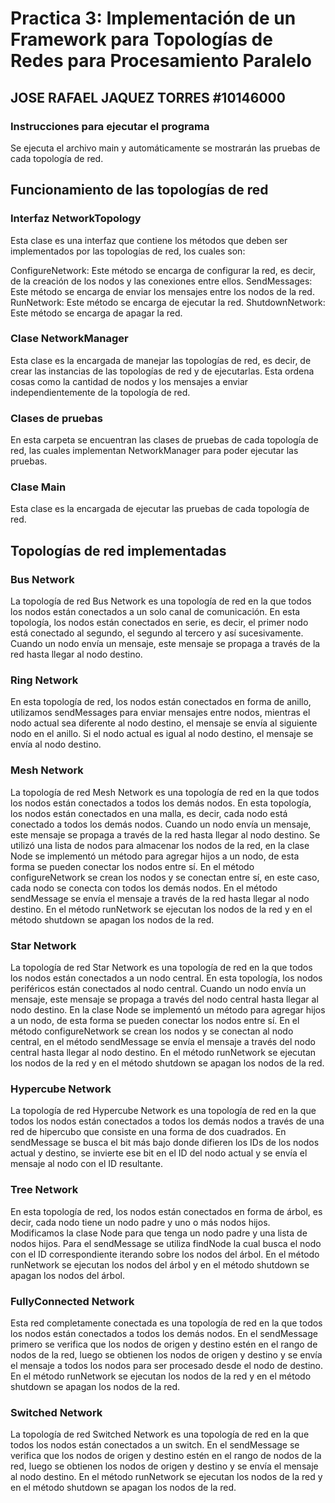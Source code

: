# Practica 3: Implementación de un Framework para Topologías de Redes para Procesamiento Paralelo

## JOSE RAFAEL JAQUEZ TORRES #10146000


### Instrucciones para ejecutar el programa
Se ejecuta el archivo main y automáticamente se mostrarán las pruebas de cada topología de red.

## Funcionamiento de las topologías de red

### Interfaz NetworkTopology
Esta clase es una interfaz que contiene los métodos que deben ser implementados por las topologías de red, los cuales son:

ConfigureNetwork: Este método se encarga de configurar la red, es decir, de la creación de los nodos y las conexiones entre ellos.
SendMessages: Este método se encarga de enviar los mensajes entre los nodos de la red.
RunNetwork: Este método se encarga de ejecutar la red.
ShutdownNetwork: Este método se encarga de apagar la red.

### Clase NetworkManager
Esta clase es la encargada de manejar las topologías de red, es decir, de crear las instancias de las topologías de red y de ejecutarlas. Esta ordena cosas como la cantidad de nodos y los mensajes a enviar independientemente de la topología de red.

### Clases de pruebas
En esta carpeta se encuentran las clases de pruebas de cada topología de red, las cuales implementan NetworkManager para poder ejecutar las pruebas.

### Clase Main
Esta clase es la encargada de ejecutar las pruebas de cada topología de red.

## Topologías de red implementadas

### Bus Network
La topología de red Bus Network es una topología de red en la que todos los nodos están conectados a un solo canal de comunicación. En esta topología, los nodos están conectados en serie, es decir, el primer nodo está conectado al segundo, el segundo al tercero y así sucesivamente. Cuando un nodo envía un mensaje, este mensaje se propaga a través de la red hasta llegar al nodo destino.


### Ring Network
En esta topología de red, los nodos están conectados en forma de anillo, utilizamos sendMessages para enviar mensajes entre nodos, mientras el nodo actual sea diferente al nodo destino, el mensaje se envía al siguiente nodo en el anillo. Si el nodo actual es igual al nodo destino, el mensaje se envía al nodo destino.


### Mesh Network
La topología de red Mesh Network es una topología de red en la que todos los nodos están conectados a todos los demás nodos. En esta topología, los nodos están conectados en una malla, es decir, cada nodo está conectado a todos los demás nodos. Cuando un nodo envía un mensaje, este mensaje se propaga a través de la red hasta llegar al nodo destino.
Se utilizó una lista de nodos para almacenar los nodos de la red, en la clase Node se implementó un método para agregar hijos a un nodo, de esta forma se pueden conectar los nodos entre sí. En el método configureNetwork se crean los nodos y se conectan entre sí, en este caso, cada nodo se conecta con todos los demás nodos. En el método sendMessage se envía el mensaje a través de la red hasta llegar al nodo destino. En el método runNetwork se ejecutan los nodos de la red y en el método shutdown se apagan los nodos de la red.


### Star Network
La topología de red Star Network es una topología de red en la que todos los nodos están conectados a un nodo central. En esta topología, los nodos periféricos están conectados al nodo central. Cuando un nodo envía un mensaje, este mensaje se propaga a través del nodo central hasta llegar al nodo destino. En la clase Node se implementó un método para agregar hijos a un nodo, de esta forma se pueden conectar los nodos entre sí. En el método configureNetwork se crean los nodos y se conectan al nodo central, en el método sendMessage se envía el mensaje a través del nodo central hasta llegar al nodo destino. En el método runNetwork se ejecutan los nodos de la red y en el método shutdown se apagan los nodos de la red.


### Hypercube Network
La topología de red Hypercube Network es una topología de red en la que todos los nodos están conectados a todos los demás nodos a través de una red de hipercubo que consiste en una forma de dos cuadrados. En sendMessage se busca el bit más bajo donde difieren los IDs de los nodos actual y destino, se invierte ese bit en el ID del nodo actual y se envía el mensaje al nodo con el ID resultante.  


### Tree Network
En esta topología de red, los nodos están conectados en forma de árbol, es decir, cada nodo tiene un nodo padre y uno o más nodos hijos. Modificamos la clase Node para que tenga un nodo padre y una lista de nodos hijos. Para el sendMessage se utiliza findNode la cual busca el nodo con el ID correspondiente iterando sobre los nodos del árbol. En el método runNetwork se ejecutan los nodos del árbol y en el método shutdown se apagan los nodos del árbol.


### FullyConnected Network
Esta red completamente conectada es una topología de red en la que todos los nodos están conectados a todos los demás nodos. En el sendMessage primero se verifica que los nodos de origen y destino estén en el rango de nodos de la red, luego se obtienen los nodos de origen y destino y se envía el mensaje a todos los nodos para ser procesado desde el nodo de destino. En el método runNetwork se ejecutan los nodos de la red y en el método shutdown se apagan los nodos de la red.


### Switched Network
La topología de red Switched Network es una topología de red en la que todos los nodos están conectados a un switch. En el sendMessage se verifica que los nodos de origen y destino estén en el rango de nodos de la red, luego se obtienen los nodos de origen y destino y se envía el mensaje al nodo destino. En el método runNetwork se ejecutan los nodos de la red y en el método shutdown se apagan los nodos de la red.